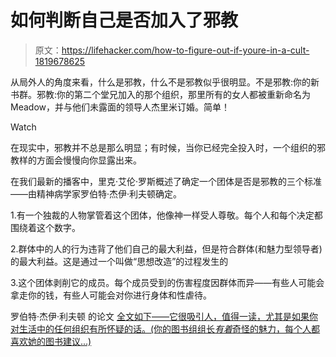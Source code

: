 # 如何判断自己是否加入了邪教

> 原文：<https://lifehacker.com/how-to-figure-out-if-youre-in-a-cult-1819678625>

从局外人的角度来看，什么是邪教，什么不是邪教似乎很明显。不是邪教:你的新书群。邪教:你的第二个堂兄加入的那个组织，那里所有的女人都被重新命名为 Meadow，并与他们未露面的领导人杰里米订婚。简单！

Watch

在现实中，邪教并不总是那么明显；有时候，当你已经完全投入时，一个组织的邪教样的方面会慢慢向你显露出来。

在我们最新的播客中，里克·艾伦·罗斯概述了确定一个团体是否是邪教的三个标准——由精神病学家罗伯特·杰伊·利夫顿确定。

1.有一个独裁的人物掌管着这个团体，他像神一样受人尊敬。每个人和每个决定都围绕着这个数字。

2.群体中的人的行为违背了他们自己的最大利益，但是符合群体(和魅力型领导者)的最大利益。这是通过一个叫做“思想改造”的过程发生的

3.这个团体剥削它的成员。每个成员受到的伤害程度因群体而异——有些人可能会拿走你的钱，有些人可能会对你进行身体和性虐待。

罗伯特·杰伊·利夫顿 的论文 [全文如下——它很吸引人，值得一读，尤其是如果你对生活中的任何组织有所怀疑的话。(你的图书组组长*有着*奇怪的魅力，每个人都喜欢她的图书建议...)](http://www.icsahome.com/articles/cult-formation-lifton-csj-8-1-1991)